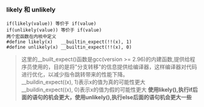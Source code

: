 ### likely 和 unlikely ###
```
if(likely(value)) 等价于 if(value)
if(unlikely(value)) 等价于 if(value) 
两个宏函数在内核中定义
#define likely(x)	__builtin_expect(!!(x), 1)
#define unlikely(x)	__builtin_expect(!!(x), 0)
```
> 这里的__built_expect()函数是gcc(version >= 2.96)的内建函数,提供给程序员使用的，目的是将"分支转移"的信息提供给编译器，这样编译器对代码进行优化，以减少指令跳转带来的性能下降。  
> __buildin_expect((x), 1)表示x的值为真的可能性更大  
>__buildin_expect((x), 0)表示x的值为假的可能性更大
>**使用likely(),执行if后面的语句的机会更大，使用unlikely(),执行else后面的语句机会更大一些**


